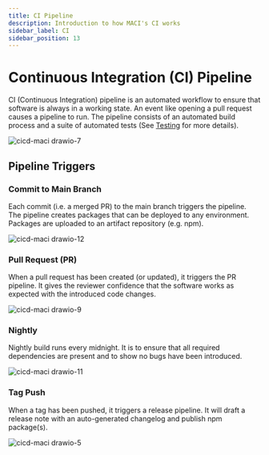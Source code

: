 ```yaml
---
title: CI Pipeline
description: Introduction to how MACI's CI works
sidebar_label: CI
sidebar_position: 13
---
```


# Continuous Integration (CI) Pipeline

CI (Continuous Integration) pipeline is an automated workflow to ensure that software is always in a working state. An event like opening a pull request causes a pipeline to run. The pipeline consists of an automated build process and a suite of automated tests (See [Testing](https://pse.dev/docs/testing) for more details).

![cicd-maci drawio-7](https://user-images.githubusercontent.com/1610146/185962260-091cd952-5444-44f3-89e3-be64e81d4c21.png)

## Pipeline Triggers

### Commit to Main Branch

Each commit (i.e. a merged PR) to the main branch triggers the pipeline. The pipeline creates packages that can be deployed to any environment. Packages are uploaded to an artifact repository (e.g. npm).

![cicd-maci drawio-12](https://user-images.githubusercontent.com/1610146/183404579-8bcb76fe-34b6-4748-a5ae-e2e4b010bd86.png)

### Pull Request (PR)

When a pull request has been created (or updated), it triggers the PR pipeline. It gives the reviewer confidence that the software works as expected with the introduced code changes.

![cicd-maci drawio-9](https://user-images.githubusercontent.com/1610146/183391880-d3a20f29-2708-4d72-988d-4781c0396e48.png)

### Nightly

Nightly build runs every midnight. It is to ensure that all required dependencies are present and to show no bugs have been introduced.

![cicd-maci drawio-11](https://user-images.githubusercontent.com/1610146/183404455-cc2aaace-fe52-40f4-b5e4-3c852c5ff516.png)

### Tag Push

When a tag has been pushed, it triggers a release pipeline. It will draft a release note with an auto-generated changelog and publish npm package(s).

![cicd-maci drawio-5](https://user-images.githubusercontent.com/1610146/185958513-51dadaf1-7f72-404b-b482-149b91edcaab.png)
